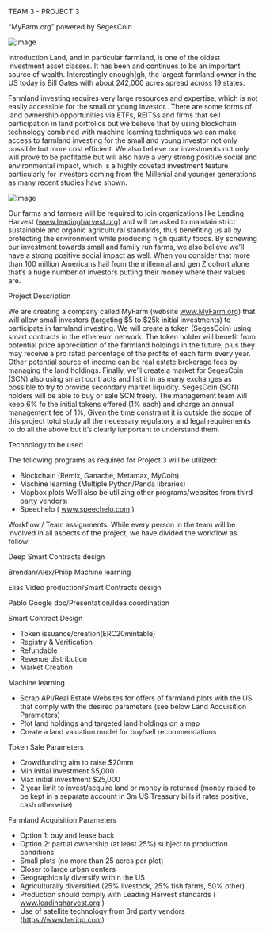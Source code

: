 TEAM 3 - PROJECT 3

“MyFarm.org” powered by SegesCoin

![image](https://user-images.githubusercontent.com/68345971/111036187-05eef900-83ec-11eb-8164-046d471c8326.png)

Introduction
Land, and in particular farmland, is one of the oldest investment asset classes. It has been and
continues to be an important source of wealth. Interestingly enough]gh, the largest farmland
owner in the US today is Bill Gates with about 242,000 acres spread across 19 states.

Farmland investing requires very large resources and expertise, which is not easily accessible
for the small or young investor.. There are some forms of land ownership opportunities via
ETFs, REITSs and firms that sell participation in land portfolios but we believe that by using
blockchain technology combined with machine learning techniques we can make access to
farmland investing for the small and young investor not only possible but more cost efficient.
We also believe our investments not only will prove to be profitable but will also have a very
strong positive social and environmental impact, which is a highly coveted investment feature
particularly for investors coming from the Millenial and younger generations as many recent
studies have shown.

![image](https://user-images.githubusercontent.com/68345971/111035815-1f8f4100-83ea-11eb-9ba1-606b6228daa5.png)

Our farms and farmers will be required to join organizations like Leading Harvest
(www.leadingharvest.org) and will be asked to maintain strict sustainable and organic
agricultural standards, thus benefiting us all by protecting the environment while
producing high quality foods. By schewing our investment towards small and family run
farms, we also believe we’ll have a strong positive social impact as well.
When you consider that more than 100 million Americans hail from the millennial and
gen Z cohort alone that’s a huge number of investors putting their money where their
values are.

Project Description

We are creating a company called MyFarm (website www.MyFarm.org) that will allow small
investors (targeting $5 to $25k initial investments) to participate in farmland investing. We will
create a token (SegesCoin) using smart contracts in the ethereum network.
The token holder will benefit from potential price appreciation of the farmland holdings in the
future, plus they may receive a pro rated percentage of the profits of each farm every year.
Other potential source of income can be real estate brokerage fees by managing the land
holdings.
Finally, we’ll create a market for SegesCoin (SCN) also using smart contracts and list it in as
many exchanges as possible to try to provide secondary market liquidity. SegesCoin (SCN)
holders will be able to buy or sale SCN freely.
The management team will keep 6% fo the initial tokens offered (1% each) and charge an
annual management fee of 1%,
Given the time constraint it is outside the scope of this project totoi study all the necessary
regulatory and legal requirements to do all the above but it’s clearly i\mportant to understand
them.

Technology to be used

The following programs as required for Project 3 will be utilized:
- Blockchain (Remix, Ganache, Metamax, MyCoin)
- Machine learning (Multiple Python/Panda libraries)
- Mapbox plots
We’ll also be utilizing other programs/websites from third party vendors:
- Speechelo ( www.speechelo.com )

Workflow / Team assignments:
While every person in the team will be involved in all aspects of the project, we have divided the
workflow as follow:

Deep Smart Contracts design

Brendan/Alex/Philip Machine learning

Elias Video production/Smart Contracts design

Pablo Google doc/Presentation/Idea coordination

Smart Contract Design
- Token issuance/creation(ERC20mintable)
- Registry & Verification
- Refundable
- Revenue distribution
- Market Creation

Machine learning
- Scrap API/Real Estate Websites for offers of farmland plots with the US that comply
with the desired parameters (see below Land Acquisition Parameters)
- Plot land holdings and targeted land holdings on a map
- Create a land valuation model for buy/sell recommendations

Token Sale Parameters
- Crowdfunding aim to raise $20mm
- Min initial investment $5,000
- Max initial investment $25,000
- 2 year limit to invest/acquire land or money is returned (money raised to be kept in a
separate account in 3m US Treasury bills if rates positive, cash otherwise)

Farmland Acquisition Parameters
- Option 1: buy and lease back
- Option 2: partial ownership (at least 25%) subject to production conditions
- Small plots (no more than 25 acres per plot)
- Closer to large urban centers
- Geographically diversify within the US
- Agriculturally diversified (25% livestock, 25% fish farms, 50% other)
- Production should comply with Leading Harvest standards ( www.leadingharvest.org )
- Use of satellite technology from 3rd party vendors (https://www.beriqo.com)
